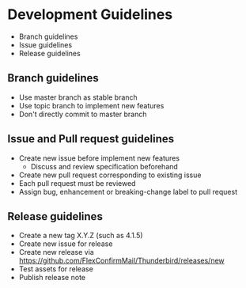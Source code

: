 # Development Guidelines

* Branch guidelines
* Issue guidelines
* Release guidelines

## Branch guidelines

* Use master branch as stable branch
* Use topic branch to implement new features
* Don't directly commit to master branch

## Issue and Pull request guidelines

* Create new issue before implement new features
  * Discuss and review specification beforehand
* Create new pull request corresponding to existing issue
* Each pull request must be reviewed
* Assign bug, enhancement or breaking-change label to pull request

## Release guidelines

* Create a new tag X.Y.Z (such as 4.1.5)
* Create new issue for release
* Create new release via https://github.com/FlexConfirmMail/Thunderbird/releases/new
* Test assets for release
* Publish release note
